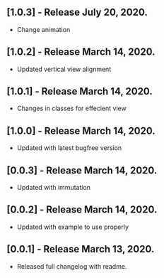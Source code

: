 ## [1.0.3] - Release July 20, 2020.

* Change animation

## [1.0.2] - Release March 14, 2020.

* Updated vertical view alignment

## [1.0.1] - Release March 14, 2020.

* Changes in classes for effecient view

## [1.0.0] - Release March 14, 2020.

* Updated with latest bugfree version

## [0.0.3] - Release March 14, 2020.

* Updated with immutation


## [0.0.2] - Release March 14, 2020.

* Updated with example to use properly

## [0.0.1] - Release March 13, 2020.

* Released full changelog with readme.